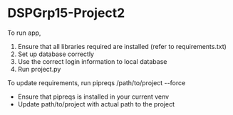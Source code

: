 # DSPGrp15-Project2

To run app,
1. Ensure that all libraries required are installed (refer to requirements.txt)
2. Set up database correctly
3. Use the correct login information to local database
4. Run project.py

To update requirements, run pipreqs /path/to/project --force
- Ensure that pipreqs is installed in your current venv
- Update path/to/project with actual path to the project